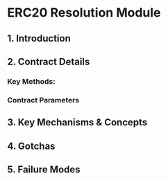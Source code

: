 # ERC20 Resolution Module

## 1. Introduction

## 2. Contract Details

### Key Methods:

### Contract Parameters

## 3. Key Mechanisms & Concepts

## 4. Gotchas

## 5. Failure Modes
